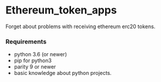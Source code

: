 # Ethereum_token_apps
Forget about problems with receiving ethereum erc20 tokens. 


### Requirements
* python 3.6 (or newer)
* pip for python3 
* parity 9 or newer
* basic knowledge about python projects.


